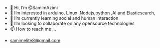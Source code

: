 - 👋 Hi, I’m @SamimAzimi
- 👀 I’m interested in arduino, Linux ,Nodejs,python ,AI and Elasticsearch, 
- 🌱 I’m currently learning social and human interaction 
- 💞️ I’m looking to collaborate on any opensource technologies 
- 📫 How to reach me ...
+ samimelite8@gmail.com

<!---
SamimAzimi/SamimAzimi is a ✨ special ✨ repository because its `README.md` (this file) appears on your GitHub profile.
You can click the Preview link to take a look at your changes.
--->
